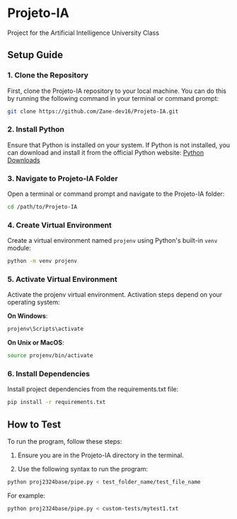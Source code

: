 # Projeto-IA
Project for the Artificial Intelligence University Class

## Setup Guide

### 1. Clone the Repository

First, clone the Projeto-IA repository to your local machine. You can do this by running the following command in your terminal or command prompt:

```bash
git clone https://github.com/Zane-dev16/Projeto-IA.git
```

### 2. Install Python

Ensure that Python is installed on your system. If Python is not installed, you can download and install it from the official Python website: [Python Downloads](https://www.python.org/downloads/)

### 3. Navigate to Projeto-IA Folder

Open a terminal or command prompt and navigate to the Projeto-IA folder:

```bash
cd /path/to/Projeto-IA
```

### 4. Create Virtual Environment

Create a virtual environment named `projenv` using Python's built-in `venv` module:

```bash
python -m venv projenv
```

### 5. Activate Virtual Environment
Activate the projenv virtual environment. Activation steps depend on your operating system:

**On Windows**:

```bash
projenv\Scripts\activate
```

**On Unix or MacOS**:
```bash
source projenv/bin/activate
```

### 6. Install Dependencies
Install project dependencies from the requirements.txt file:

```bash
pip install -r requirements.txt
```

## How to Test

To run the program, follow these steps:

1. Ensure you are in the Projeto-IA directory in the terminal.

2. Use the following syntax to run the program:

```bash
python proj2324base/pipe.py < test_folder_name/test_file_name
```

For example:
```bash
python proj2324base/pipe.py < custom-tests/mytest1.txt
```
